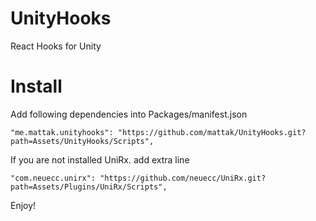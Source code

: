 # UnityHooks

React Hooks for Unity


# Install

Add following dependencies into Packages/manifest.json

```
"me.mattak.unityhooks": "https://github.com/mattak/UnityHooks.git?path=Assets/UnityHooks/Scripts",
```

If you are not installed UniRx. add extra line

```
"com.neuecc.unirx": "https://github.com/neuecc/UniRx.git?path=Assets/Plugins/UniRx/Scripts",
```

Enjoy!